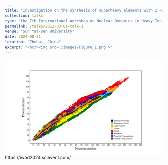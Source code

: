 ```yaml
---
title: "Investigation on the synthesis of superheavy elements with Z =119-121"
collection: talks
type: "the 7th International Workshop on Nuclear Dynamics in Heavy-Ion Reactions (IWND2024)"
permalink: /talks/2012-03-01-talk-1
venue: "Sun Yat-sen University"
date: 2024-08-21
location: "Zhuhai, China"
excerpt: "<br/><img src='/images/Figure_1.png'>"
---
```


<img src='/images/Figure_1.png'>
https://iwnd2024.scievent.com/

